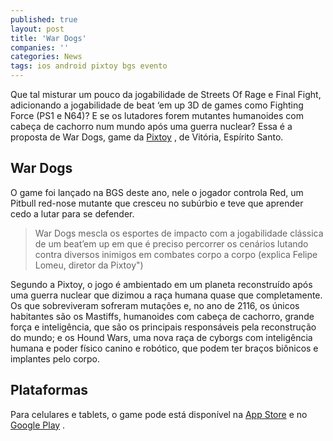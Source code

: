 ```yaml
---
published: true
layout: post
title: 'War Dogs'
companies: ''
categories: News
tags: ios android pixtoy bgs evento
---
```

Que tal misturar um pouco da jogabilidade de Streets Of Rage e Final Fight, adicionando a jogabilidade de beat ‘em up 3D de games como Fighting Force (PS1 e N64)? E se os lutadores forem mutantes humanoides com cabeça de cachorro num mundo após uma guerra nuclear? Essa é a proposta de War Dogs, game da <a href="http://pixtoy.com/br/" target="_blank">Pixtoy</a>
, de Vitória, Espírito Santo.

## War Dogs
O game foi lançado na BGS deste ano, nele o jogador controla Red, um Pitbull red-nose mutante que cresceu no subúrbio e teve que aprender cedo a lutar para se defender.




> War Dogs mescla os esportes de impacto com a jogabilidade clássica de um beat’em up em que é preciso percorrer os cenários lutando contra diversos inimigos em combates corpo a corpo (explica Felipe Lomeu, diretor da Pixtoy")


Segundo a Pixtoy, o jogo é ambientado em um planeta reconstruído após uma guerra nuclear que dizimou a raça humana quase que completamente. Os que sobreviveram sofreram mutações e, no ano de 2116, os únicos habitantes são os Mastiffs, humanoides com cabeça de cachorro, grande força e inteligência, que são os principais responsáveis pela reconstrução do mundo; e os Hound Wars, uma nova raça de cyborgs com inteligência humana e poder físico canino e robótico, que podem ter braços biônicos e implantes pelo corpo.





## Plataformas
Para celulares e tablets, o game pode está disponível na <a href="https://itunes.apple.com/us/app/war-dogs-a-red-nose-game/id1008870727?ls=1&mt=8" target="_blank">App Store</a>
 e no <a href="https://play.google.com/store/apps/details?id=com.rednose.wardogs" target="_blank">Google Play</a>
.
